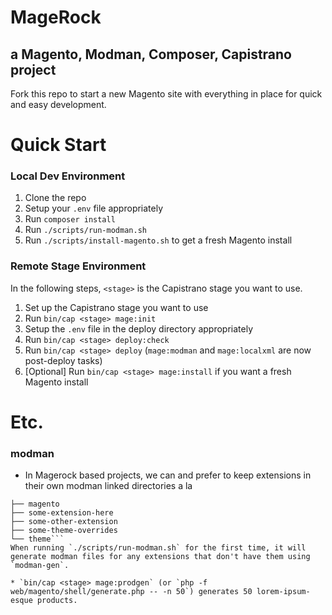 # MageRock
## a Magento, Modman, Composer, Capistrano project
Fork this repo to start a new Magento site with everything in place for quick and easy development.

# Quick Start
### Local Dev Environment
1. Clone the repo
2. Setup your `.env` file appropriately
3. Run `composer install`
4. Run `./scripts/run-modman.sh`
4. Run `./scripts/install-magento.sh` to get a fresh Magento install

### Remote Stage Environment
In the following steps, `<stage>` is the Capistrano stage you want to use. 

1. Set up the Capistrano stage you want to use
2. Run `bin/cap <stage> mage:init`
3. Setup the `.env` file in the deploy directory appropriately
4. Run `bin/cap <stage> deploy:check`
5. Run `bin/cap <stage> deploy` (`mage:modman` and `mage:localxml` are now post-deploy tasks)
6. [Optional] Run `bin/cap <stage> mage:install` if you want a fresh Magento install

# Etc.
### modman
* In Magerock based projects, we can and prefer to keep extensions in their own modman linked directories a la 
```web
├── magento
├── some-extension-here
├── some-other-extension
├── some-theme-overrides
└── theme```
When running `./scripts/run-modman.sh` for the first time, it will generate modman files for any extensions that don't have them using `modman-gen`. 

* `bin/cap <stage> mage:prodgen` (or `php -f web/magento/shell/generate.php -- -n 50`) generates 50 lorem-ipsum-esque products.